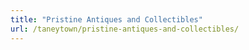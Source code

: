 ```yaml
---
title: "Pristine Antiques and Collectibles"
url: /taneytown/pristine-antiques-and-collectibles/
---
```

